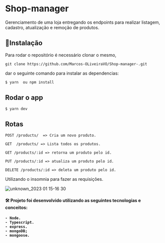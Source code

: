 # Shop-manager

Gerenciamento de uma loja entregando os endpoints para realizar listagem, cadastro,
atualização e remoção de produtos.

## :rocket:Instalação
Para rodar o repositório é necessário clonar o mesmo, 

    git clone https://github.com/Marcos-OLiveiraVO/Shop-manager-.git
    
    
dar o seguinte comando para instalar as dependencias:
```bash
$ yarn  ou npm install
```


## Rodar o app


    $ yarn dev

## Rotas

    POST /products/  => Cria um novo produto.
    
    GET  /products/ => Lista todos os produtos.

    GET /products/:id => retorna um produto pelo id.
    
    PUT /products/:id => atualiza um produto pelo id.
    
    DELETE /products/:id => deleta um produto pelo id.
    
Utilizando o insomnia para fazer as requisições.

![unknown_2023 01 15-16 30](https://user-images.githubusercontent.com/88260644/212563019-8906d664-3fbe-4b58-a175-58409ccc2c82.gif)


<h4> 🛠 Projeto foi desenvolvido utilizando as seguintes tecnologias e conceitos: <h4>

    - Node.
    - Typescript.
    - express.
    - mongoDB;
    - mongoose.
    
